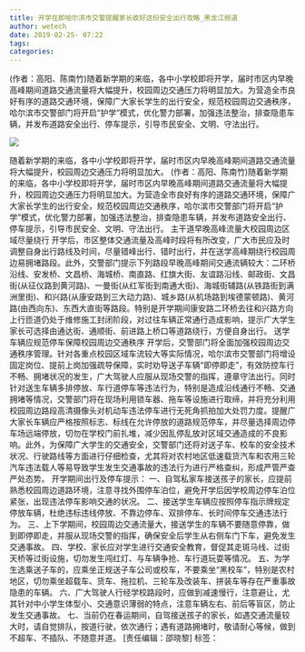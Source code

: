 ```yaml
---
title: 开学在即哈尔滨市交警提醒家长收好这份安全出行攻略_黑龙江频道
author: wetech
date: 2019-02-25- 07:22
tags: 
categories: 
---
```

(作者：高阳、陈南竹)随着新学期的来临，各中小学校即将开学，届时市区内早晚高峰期间道路交通流量将大幅提升，校园周边交通压力将明显加大。为营造全市良好有序的道路交通环境，保障广大家长学生的出行安全，规范校园周边交通秩序，哈尔滨市交警部门将开启“护学”模式，优化警力部署，加强违法整治，排查隐患车辆，并发布道路安全出行、停车提示，引导市民安全、文明、守法出行。
<!-- more -->
                
<img align="center" border="0" src="http://p2.ifengimg.com/a/2016/0810/204c433878d5cf9size1_w16_h16.png" />
                
            
随着新学期的来临，各中小学校即将开学，届时市区内早晚高峰期间道路交通流量将大幅提升，校园周边交通压力将明显加大。
(作者：高阳、陈南竹)随着新学期的来临，各中小学校即将开学，届时市区内早晚高峰期间道路交通流量将大幅提升，校园周边交通压力将明显加大。为营造全市良好有序的道路交通环境，保障广大家长学生的出行安全，规范校园周边交通秩序，哈尔滨市交警部门将开启“护学”模式，优化警力部署，加强违法整治，排查隐患车辆，并发布道路安全出行、停车提示，引导市民安全、文明、守法出行。
主干道早晚高峰流量大校园周边区域尽量绕行
开学后，市区整体交通流量及高峰时段将有所改变，广大市民应及时调整自身出行路线及时间，尽量错峰出行、错时出行，并在送学高峰期绕行校园周边易拥堵路段。此外，交警部门提示下列路段早晚高峰期间交通流辆较大：二环桥沿线、安发桥、文昌桥、海城桥、南直路、红旗大街、友谊路沿线、邮政街、文昌街(从征仪路到黄河路)、一曼街(从红军街到南通大街)、海城街辅路(从铁路街到满洲里街)、和兴路(从康安路到三大动力路)、城乡路(从机场路到埃德蒙顿路)、黄河路(由西向东)、东西大直街等路段。特别是开学期间康安路二环桥去往和兴路方向上行匝道仍处于维修施工封闭阶段，对过往车辆正常通行造成影响，提示广大学生家长可选择由通达街、通顺街、前进路上桥口等道路绕行，方便自身出行。
送学车辆应规范停车保障校园周边交通秩序
开学后，交警部门将全面加强校园周边交通秩序管理。针对各重点校园区域车流较大等实际情况，哈尔滨市交警部门将增设固定岗位、提前上岗加强疏导保障，实时劝导送子车辆“即停即走”，有效防控车行不畅、拥堵状况的发生，广大驾驶人应服从现场交警的指挥，遵章守法出行。同时针对送生车辆多排停放、车行道停车等违法行为，特别是造成沿线通行不畅、交通拥堵等情况，交警部门将在现场利用锁车器、拖车等设施进行取缔，并将充分利用校园周边路段高清摄像头对机动车违法停车进行无死角抓拍加大处罚力度。提醒广大家长车辆应严格按照标志、标线在允许停放的道路规范停车，并尽量选择周边停车场远端停放，切勿在学校门前扎堆，减少因乱停乱放对区域交通造成的不良影响。此外，为保障广大学生的交通安全，交警部门还将对送子车、校车的安全技术状况、行驶路线等方面进行仔细检查，尤其将对农村地区低速载货汽车和农用三轮汽车违法载人等易导致学生发生交通事故的违法行为进行严格查纠，形成严管严查严处态势。
开学期间出行及停车提示：
一、自驾私家车接送孩子的家长，应提前熟悉校园周边道路环境，注意寻找外围停车泊位，避免开学后因学校周边停车泊位紧张，出现违法停车影响交通的状况。
二、接送学生车辆应按照停车指示牌规定停放车辆，杜绝违标违线停放、不靠边停车、双排停车、长时间停车交通违法行为。
三、上下学期间，校园周边交通流量大，接送学生的车辆不要随意停靠，做到即停即走，并服从现场交警的指挥，确保安全后学生从右侧车门下车，避免发生交通事故。
四、学校、家长应对学生进行交通安全教育，督促其走斑马线、过街天桥等过街设施，切勿发生闯红灯、与车辆争抢、车行道玩耍等情况。
五、为学生选乘送子车的，应乘坐正规送子车公司或校车，不要乘坐“黑校车”，特别是农村地区，切勿乘坐超载车、货车、拖拉机、三轮车及改装车、拼装车等存在严重事故隐患的车辆。
六、广大驾驶人行经学校路段时，应做到减速慢行，注意避让，尤其针对中小学生体型小、交通意识薄弱的特点，注意车辆左右、前后等盲区，防止发生交通事故。
七、当前仍在春运期间，自驾接送孩子的家长，如遇交通流量较大时，请自觉排队，按道行驶，依次通行；遇有道路拥堵时，敬请耐心等候，做到不超车、不插队、不随意并道。
[责任编辑：邵晓黎]
标签：
 
             
